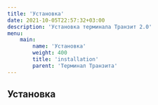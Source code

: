 ```yaml
---
title: 'Установка'
date: 2021-10-05T22:57:32+03:00
description: 'Установка терминала Транзит 2.0'
menu:
    main:
        name: 'Установка'
        weight: 400
        title: 'installation'
        parent: 'Терминал Транзита'
---
```


## Установка

<!-- - [Требования к установке](requirement.md) <br>
- [Установка](install.md) <br>
- [Дистрибутив](distributive.md) <br>
- [Конфигурация (Настройка приложения)](configuration.md) -->
